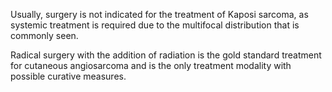 Usually, surgery is not indicated for the treatment of Kaposi sarcoma, as systemic treatment is required due to the multifocal distribution that is commonly seen.

Radical surgery with the addition of radiation is the gold standard treatment for cutaneous angiosarcoma and is the only treatment modality with possible curative measures.
